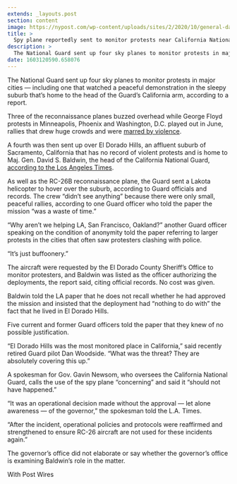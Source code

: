 ```yaml
--- 
extends: _layouts.post 
section: content 
image: https://nypost.com/wp-content/uploads/sites/2/2020/10/general-david-baldwin-01.jpg?quality=90&strip=all&w=1200 
title: > 
  Spy plane reportedly sent to monitor protests near California National Guard head’s home 
description: > 
  The National Guard sent up four sky planes to monitor protests in major cities — including one that watched a peaceful demonstration in the sleepy suburb that’s home to the head of the Guard’s California arm, according to a report.A fourth was then sent up over El Dorado Hills, an affluent suburb of Sacramento, California that has no record of violent protests and is home to Maj. Gen. David S. Baldwin, the head of the California National Guard, according to the Los Angeles Times.As well as the RC-26B reconnaissance plane, the Guard sent a Lakota helicopter to hover over the suburb, according to Guard officials and records.Five current and former Guard officers told the paper that they knew of no possible justification.“El Dorado Hills was the most monitored place in California,” said recently retired Guard pilot Dan Woodside. 
date: 1603120590.658076 
--- 
```

<div><p>The National Guard sent up four sky planes to monitor protests in major cities &#8212; including one that watched a peaceful demonstration in the sleepy suburb that&#8217;s home to the head of the Guard&#8217;s California arm, according to a report.</p>
<p>Three of the reconnaissance planes buzzed overhead while George Floyd protests in Minneapolis, Phoenix and Washington, D.C. played out in June, rallies that drew huge crowds and were <a href="https://nypost.com/2020/05/30/a-snapshot-of-george-floyd-protests-around-the-us/">marred by violence</a>.</p>
<p>A fourth was then sent up over El Dorado Hills, an affluent suburb of Sacramento, California that has no record of violent protests and is home to Maj. Gen. David S. Baldwin, the head of the California National Guard, <a href="https://www.latimes.com/california/story/2020-10-18/spy-plane-george-floyd-protests-el-dorado-hills-california-national-guard" target="_blank" rel="noopener noreferrer">according to the Los Angeles Times</a>.</p>
<p>As well as the RC-26B reconnaissance plane, the Guard sent a Lakota helicopter to hover over the suburb, according to Guard officials and records. The crew &#8220;didn&#8217;t see anything&#8221; because there were only small, peaceful rallies, according to one Guard officer who told the paper the mission &#8220;was a waste of time.&#8221;</p>
<p>&#8220;Why aren&#8217;t we helping LA, San Francisco, Oakland?&#8221; another Guard officer speaking on the condition of anonymity told the paper referring to larger protests in the cities that often saw protesters clashing with police.</p>
<p>&#8220;It&#8217;s just buffoonery.&#8221;</p>
 
<p>The aircraft were requested by the El Dorado County Sheriff&#8217;s Office to monitor protesters, and Baldwin was listed as the officer authorizing the deployments, the report said, citing official records. No cost was given.</p>
<p>Baldwin told the LA paper that he does not recall whether he had approved the mission and insisted that the deployment had &#8220;nothing to do with&#8221; the fact that he lived in El Dorado Hills.</p>
<p>Five current and former Guard officers told the paper that they knew of no possible justification.</p>
<p>&#8220;El Dorado Hills was the most monitored place in California,&#8221; said recently retired Guard pilot Dan Woodside. &#8220;What was the threat? They are absolutely covering this up.&#8221;</p>
<p>A spokesman for Gov. Gavin Newsom, who oversees the California National Guard, calls the use of the spy plane &#8220;concerning&#8221; and said it &#8220;should not have happened.&#8221;</p>
<p>&#8220;It was an operational decision made without the approval &#8212; let alone awareness &#8212; of the governor,&#8221; the spokesman told the L.A. Times.</p>
<p>&#8220;After the incident, operational policies and protocols were reaffirmed and strengthened to ensure RC-26 aircraft are not used for these incidents again.&#8221;</p>
<p>The governor&#8217;s office did not elaborate or say whether the governor&#8217;s office is examining Baldwin&#8217;s role in the matter.</p>
<p>With Post Wires</p>
			</div>